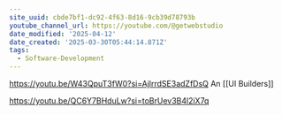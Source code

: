 ```yaml
---
site_uuid: cbde7bf1-dc92-4f63-8d16-9cb39d78793b
youtube_channel_url: https://youtube.com/@getwebstudio
date_modified: '2025-04-12'
date_created: '2025-03-30T05:44:14.871Z'
tags:
  - Software-Development
---
```


















































https://youtu.be/W43QpuT3fW0?si=AjlrrdSE3adZfDsQ
An [[UI Builders]]

https://youtu.be/QC6Y7BHduLw?si=toBrUev3B4l2iX7q
